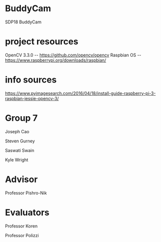 # BuddyCam
SDP18 BuddyCam

# project resources
OpenCV 3.3.0 -- https://github.com/opencv/opencv
Raspbian OS -- https://www.raspberrypi.org/downloads/raspbian/


# info sources
https://www.pyimagesearch.com/2016/04/18/install-guide-raspberry-pi-3-raspbian-jessie-opencv-3/


# Group 7
Joseph Cao

Steven Gurney

Saswati Swain

Kyle Wright

# Advisor
Professor Pishro-Nik

# Evaluators
Professor Koren

Professor Polizzi
